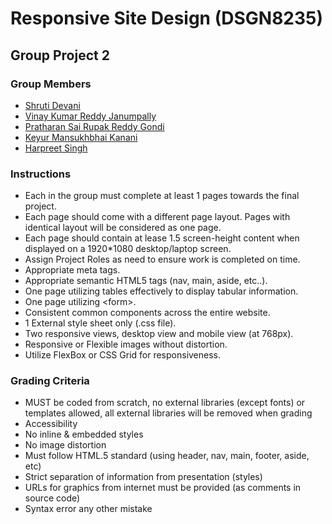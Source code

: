 # Responsive Site Design (DSGN8235)

## Group Project 2

### Group Members

- [Shruti Devani](https://github.com/Shrutidevani)
- [Vinay Kumar Reddy Janumpally](https://github.com/vinayreddyj)
- [Pratharan Sai Rupak Reddy Gondi](https://github.com/rupakreddy11)
- [Keyur Mansukhbhai Kanani](https://github.com/Keyur24121999)
- [Harpreet Singh](https://github.com/devhs89)

### Instructions

- Each in the group must complete at least 1 pages towards the final project.
- Each page should come with a different page layout. Pages with identical layout will be considered as one page.
- Each page should contain at lease 1.5 screen-height content when displayed on a 1920*1080 desktop/laptop screen.
- Assign Project Roles as need to ensure work is completed on time.
- Appropriate meta tags.
- Appropriate semantic HTML5 tags (nav, main, aside, etc..).
- One page utilizing tables effectively to display tabular information.
- One page utilizing \<form\>.
- Consistent common components across the entire website.
- 1 External style sheet only (.css file).
- Two responsive views, desktop view and mobile view (at 768px).
- Responsive or Flexible images without distortion.
- Utilize FlexBox or CSS Grid for responsiveness.

### Grading Criteria

- MUST be coded from scratch, no external libraries (except fonts) or templates allowed, all external libraries will be
  removed when grading
- Accessibility
- No inline & embedded styles
- No image distortion
- Must follow HTML.5 standard (using header, nav, main, footer, aside, etc)
- Strict separation of information from presentation (styles)
- URLs for graphics from internet must be provided (as comments in source code)
- Syntax error any other mistake
